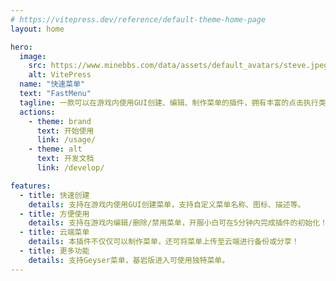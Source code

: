 ```yaml
---
# https://vitepress.dev/reference/default-theme-home-page
layout: home

hero:
  image:
    src: https://www.minebbs.com/data/assets/default_avatars/steve.jpeg
    alt: VitePress
  name: "快速菜单"
  text: "FastMenu"
  tagline: 一款可以在游戏内使用GUI创建、编辑、制作菜单的插件，拥有丰富的点击执行类型。
  actions:
    - theme: brand
      text: 开始使用
      link: /usage/
    - theme: alt
      text: 开发文档
      link: /develop/

features:
  - title: 快速创建
    details: 支持在游戏内使用GUI创建菜单，支持自定义菜单名称、图标、描述等。
  - title: 方便使用
    details: 支持在游戏内编辑/删除/禁用菜单，开服小白可在5分钟内完成插件的初始化！
  - title: 云端菜单
    details: 本插件不仅仅可以制作菜单，还可将菜单上传至云端进行备份或分享！
  - title: 更多功能
    details: 支持Geyser菜单，基岩版进入可使用独特菜单。
---
```


